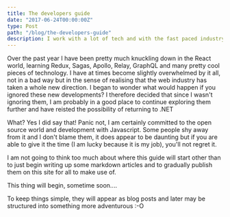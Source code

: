 ```yaml
---
title: The developers guide
date: "2017-06-24T00:00:00Z"
type: Post
path: "/blog/the-developers-guide"
description: I work with a lot of tech and with the fast paced industry we work in time to write things down!
---
```


Over the past year I have been pretty much knuckling down in the React world, learning Redux, Sagas, Apollo, Relay, GraphQL and many pretty cool pieces of technology. I have at times become slightly overwhelmed by it all, not in a bad way but in the sense of realising that the web industry has taken a whole new direction. I began to wonder what would happen if you ignored these new developments? I therefore decided that since I wasn't ignoring them, I am probably in a good place to continue exploring them further and have reisted the possibility of returning to .NET

What? Yes I did say that! Panic not, I am certainly committed to the open source world and development with Javascript. Some people shy away from it and I don't blame them, it does appear to be daunting but if you are able to give it the time (I am lucky because it is my job), you'll not regret it.

I am not going to think too much about where this guide will start other than to just begin writing up some markdown articles and to gradually publish them on this site for all to make use of.

This thing will begin, sometime soon....

To keep things simple, they will appear as blog posts and later may be structured into something more adventurous :-O